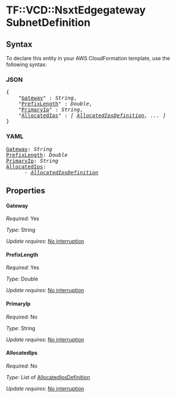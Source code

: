 # TF::VCD::NsxtEdgegateway SubnetDefinition

## Syntax

To declare this entity in your AWS CloudFormation template, use the following syntax:

### JSON

<pre>
{
    "<a href="#gateway" title="Gateway">Gateway</a>" : <i>String</i>,
    "<a href="#prefixlength" title="PrefixLength">PrefixLength</a>" : <i>Double</i>,
    "<a href="#primaryip" title="PrimaryIp">PrimaryIp</a>" : <i>String</i>,
    "<a href="#allocatedips" title="AllocatedIps">AllocatedIps</a>" : <i>[ <a href="allocatedipsdefinition.md">AllocatedIpsDefinition</a>, ... ]</i>
}
</pre>

### YAML

<pre>
<a href="#gateway" title="Gateway">Gateway</a>: <i>String</i>
<a href="#prefixlength" title="PrefixLength">PrefixLength</a>: <i>Double</i>
<a href="#primaryip" title="PrimaryIp">PrimaryIp</a>: <i>String</i>
<a href="#allocatedips" title="AllocatedIps">AllocatedIps</a>: <i>
      - <a href="allocatedipsdefinition.md">AllocatedIpsDefinition</a></i>
</pre>

## Properties

#### Gateway

_Required_: Yes

_Type_: String

_Update requires_: [No interruption](https://docs.aws.amazon.com/AWSCloudFormation/latest/UserGuide/using-cfn-updating-stacks-update-behaviors.html#update-no-interrupt)

#### PrefixLength

_Required_: Yes

_Type_: Double

_Update requires_: [No interruption](https://docs.aws.amazon.com/AWSCloudFormation/latest/UserGuide/using-cfn-updating-stacks-update-behaviors.html#update-no-interrupt)

#### PrimaryIp

_Required_: No

_Type_: String

_Update requires_: [No interruption](https://docs.aws.amazon.com/AWSCloudFormation/latest/UserGuide/using-cfn-updating-stacks-update-behaviors.html#update-no-interrupt)

#### AllocatedIps

_Required_: No

_Type_: List of <a href="allocatedipsdefinition.md">AllocatedIpsDefinition</a>

_Update requires_: [No interruption](https://docs.aws.amazon.com/AWSCloudFormation/latest/UserGuide/using-cfn-updating-stacks-update-behaviors.html#update-no-interrupt)

